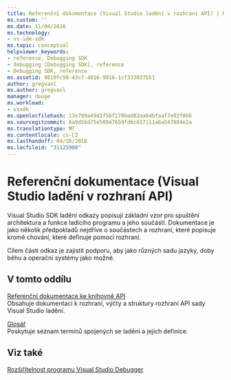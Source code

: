 ```yaml
---
title: Referenční dokumentace (Visual Studio ladění v rozhraní API) | Microsoft Docs
ms.custom: ''
ms.date: 11/04/2016
ms.technology:
- vs-ide-sdk
ms.topic: conceptual
helpviewer_keywords:
- reference, Debugging SDK
- debugging [Debugging SDK], reference
- Debugging SDK, reference
ms.assetid: 9810fc50-43c7-4916-9916-1cf333037b51
author: gregvanl
ms.author: gregvanl
manager: douge
ms.workload:
- vssdk
ms.openlocfilehash: 13e709a49d1f5bf278bed82aa64bfaaf7e92f0b6
ms.sourcegitcommit: 6a9d5bd75e50947659fd6c837111a6a547884e2a
ms.translationtype: MT
ms.contentlocale: cs-CZ
ms.lasthandoff: 04/16/2018
ms.locfileid: "31125900"
---
```

# <a name="reference-visual-studio-debugging-apis"></a>Referenční dokumentace (Visual Studio ladění v rozhraní API)
Visual Studio SDK ladění odkazy popisují základní vzor pro spuštění architektura a funkce ladicího programu a jeho součástí. Dokumentace je jako několik předpokladů nejdříve o součástech a rozhraní, které popisuje kromě chování, které definuje pomocí rozhraní.  
  
 Cílem části odkaz je zajistit podporu, aby jako různých sadu jazyky, doby běhu a operační systémy jako možné.  
  
## <a name="in-this-section"></a>V tomto oddílu  
 [Referenční dokumentace ke knihovně API](../../../extensibility/debugger/reference/api-reference-visual-studio-debugging.md)  
 Obsahuje dokumentaci k rozhraní, výčty a struktury rozhraní API sady Visual Studio ladění.  
  
 [Glosář](../../../extensibility/debugger/reference/visual-studio-debugger-glossary.md)  
 Poskytuje seznam termínů spojených se ladění a jejich definice.  
  
## <a name="see-also"></a>Viz také  
 [Rozšiřitelnost programu Visual Studio Debugger](../../../extensibility/debugger/visual-studio-debugger-extensibility.md)